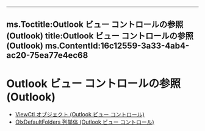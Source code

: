 

---
ms.Toctitle:Outlook ビュー コントロールの参照 (Outlook)
title:Outlook ビュー コントロールの参照 (Outlook)
ms.ContentId:16c12559-3a33-4ab4-ac20-75ea77e4ec68
---
# Outlook ビュー コントロールの参照 (Outlook)


- [ViewCtl オブジェクト (Outlook ビュー コントロール)](e5737688-6196-bc0a-767c-7b1fe7071fce.md)
- [OlxDefaultFolders 列挙体 (Outlook ビュー コントロール)](92411a91-9b80-f283-a46b-19d2b9a6562e.md)



